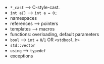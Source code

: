 * `*_cast` --> C-style-cast.
* `int a{}` --> `int a = 0;`
* namespaces
* references --> pointers
* templates --> macros
* functions: overloading, default parameters
* `bool` --> `int` + `0`/`1` OR `<stdbool.h>`
* `std::vector`
* `using` --> `typedef`
* exceptions
